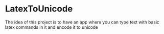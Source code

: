 # LatexToUnicode
The idea of this project is to have an app where you can type text with basic latex commands in it and encode it to unicode
